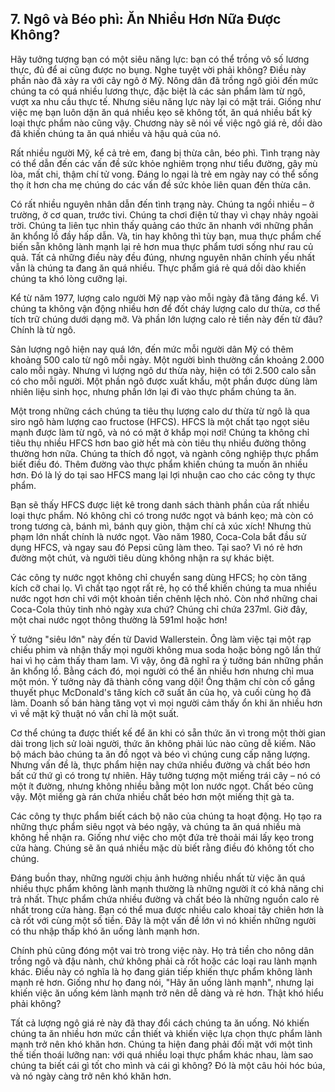 ## 7. Ngô và Béo phì: Ăn Nhiều Hơn Nữa Được Không?

Hãy tưởng tượng bạn có một siêu năng lực: bạn có thể trồng vô số lương thực, đủ để ai cũng được no bụng. Nghe tuyệt vời phải không?  Điều này phần nào đã xảy ra với cây ngô ở Mỹ. Nông dân đã trồng ngô giỏi đến mức chúng ta có quá nhiều lương thực, đặc biệt là các sản phẩm làm từ ngô, vượt xa nhu cầu thực tế. Nhưng siêu năng lực này lại có mặt trái. Giống như việc mẹ bạn luôn dặn ăn quá nhiều kẹo sẽ không tốt, ăn quá nhiều bất kỳ loại thực phẩm nào cũng vậy. Chương này sẽ nói về việc ngô giá rẻ, dồi dào đã khiến chúng ta ăn quá nhiều và hậu quả của nó.

Rất nhiều người Mỹ, kể cả trẻ em, đang bị thừa cân, béo phì. Tình trạng này có thể dẫn đến các vấn đề sức khỏe nghiêm trọng như tiểu đường, gây mù lòa, mất chi, thậm chí tử vong.  Đáng lo ngại là trẻ em ngày nay có thể sống thọ ít hơn cha mẹ chúng do các vấn đề sức khỏe liên quan đến thừa cân.

Có rất nhiều nguyên nhân dẫn đến tình trạng này. Chúng ta ngồi nhiều – ở trường, ở cơ quan, trước tivi. Chúng ta chơi điện tử thay vì chạy nhảy ngoài trời. Chúng ta liên tục nhìn thấy quảng cáo thức ăn nhanh với những phần ăn khổng lồ đầy hấp dẫn. Và, tin hay không thì tùy bạn, mua thực phẩm chế biến sẵn không lành mạnh lại rẻ hơn mua thực phẩm tươi sống như rau củ quả. Tất cả những điều này đều đúng, nhưng nguyên nhân chính yếu nhất vẫn là chúng ta đang ăn quá nhiều. Thực phẩm giá rẻ quá dồi dào khiến chúng ta khó lòng cưỡng lại.

Kể từ năm 1977, lượng calo người Mỹ nạp vào mỗi ngày đã tăng đáng kể. Vì chúng ta không vận động nhiều hơn để đốt cháy lượng calo dư thừa, cơ thể tích trữ chúng dưới dạng mỡ. Và phần lớn lượng calo rẻ tiền này đến từ đâu? Chính là từ ngô.

Sản lượng ngô hiện nay quá lớn, đến mức mỗi người dân Mỹ có thêm khoảng 500 calo từ ngô mỗi ngày.  Một người bình thường cần khoảng 2.000 calo mỗi ngày. Nhưng vì lượng ngô dư thừa này, hiện có tới 2.500 calo sẵn có cho mỗi người. Một phần ngô được xuất khẩu, một phần được dùng làm nhiên liệu sinh học, nhưng phần lớn lại đi vào thực phẩm chúng ta ăn.

Một trong những cách chúng ta tiêu thụ lượng calo dư thừa từ ngô là qua siro ngô hàm lượng cao fructose (HFCS). HFCS là một chất tạo ngọt siêu mạnh được làm từ ngô, và nó có mặt ở khắp mọi nơi! Chúng ta không chỉ tiêu thụ nhiều HFCS hơn bao giờ hết mà còn tiêu thụ nhiều đường thông thường hơn nữa. Chúng ta thích đồ ngọt, và ngành công nghiệp thực phẩm biết điều đó.  Thêm đường vào thực phẩm khiến chúng ta muốn ăn nhiều hơn. Đó là lý do tại sao HFCS mang lại lợi nhuận cao cho các công ty thực phẩm.

Bạn sẽ thấy HFCS được liệt kê trong danh sách thành phần của rất nhiều loại thực phẩm. Nó không chỉ có trong nước ngọt và bánh kẹo; mà còn có trong tương cà, bánh mì, bánh quy giòn, thậm chí cả xúc xích! Nhưng thủ phạm lớn nhất chính là nước ngọt. Vào năm 1980, Coca-Cola bắt đầu sử dụng HFCS, và ngay sau đó Pepsi cũng làm theo. Tại sao? Vì nó rẻ hơn đường một chút, và người tiêu dùng không nhận ra sự khác biệt.

Các công ty nước ngọt không chỉ chuyển sang dùng HFCS; họ còn tăng kích cỡ chai lọ. Vì chất tạo ngọt rất rẻ, họ có thể khiến chúng ta mua nhiều nước ngọt hơn chỉ với một khoản tiền chênh lệch nhỏ.  Còn nhớ những chai Coca-Cola thủy tinh nhỏ ngày xưa chứ? Chúng chỉ chứa 237ml.  Giờ đây, một chai nước ngọt thông thường là 591ml hoặc hơn!

Ý tưởng "siêu lớn" này đến từ David Wallerstein. Ông làm việc tại một rạp chiếu phim và nhận thấy mọi người không mua soda hoặc bỏng ngô lần thứ hai vì họ cảm thấy tham lam. Vì vậy, ông đã nghĩ ra ý tưởng bán những phần ăn khổng lồ. Bằng cách đó, mọi người có thể ăn nhiều hơn nhưng chỉ mua một món.  Ý tưởng này đã thành công vang dội! Ông thậm chí còn cố gắng thuyết phục McDonald's tăng kích cỡ suất ăn của họ, và cuối cùng họ đã làm. Doanh số bán hàng tăng vọt vì mọi người cảm thấy ổn khi ăn nhiều hơn vì về mặt kỹ thuật nó vẫn chỉ là một suất.

Cơ thể chúng ta được thiết kế để ăn khi có sẵn thức ăn vì trong một thời gian dài trong lịch sử loài người, thức ăn không phải lúc nào cũng dễ kiếm. Não bộ mách bảo chúng ta ăn đồ ngọt và béo vì chúng cung cấp năng lượng. Nhưng vấn đề là, thực phẩm hiện nay chứa nhiều đường và chất béo hơn bất cứ thứ gì có trong tự nhiên. Hãy tưởng tượng một miếng trái cây – nó có một ít đường, nhưng không nhiều bằng một lon nước ngọt. Chất béo cũng vậy. Một miếng gà rán chứa nhiều chất béo hơn một miếng thịt gà ta.

Các công ty thực phẩm biết cách bộ não của chúng ta hoạt động. Họ tạo ra những thực phẩm siêu ngọt và béo ngậy, và chúng ta ăn quá nhiều mà không hề nhận ra.  Giống như việc cho một đứa trẻ thoải mái lấy kẹo trong cửa hàng. Chúng sẽ ăn quá nhiều mặc dù biết rằng điều đó không tốt cho chúng.

Đáng buồn thay, những người chịu ảnh hưởng nhiều nhất từ việc ăn quá nhiều thực phẩm không lành mạnh thường là những người ít có khả năng chi trả nhất. Thực phẩm chứa nhiều đường và chất béo là những nguồn calo rẻ nhất trong cửa hàng.  Bạn có thể mua được nhiều calo khoai tây chiên hơn là cà rốt với cùng một số tiền. Đây là một vấn đề lớn vì nó khiến những người có thu nhập thấp khó ăn uống lành mạnh hơn.

Chính phủ cũng đóng một vai trò trong việc này. Họ trả tiền cho nông dân trồng ngô và đậu nành, chứ không phải cà rốt hoặc các loại rau lành mạnh khác. Điều này có nghĩa là họ đang gián tiếp khiến thực phẩm không lành mạnh rẻ hơn. Giống như họ đang nói, "Hãy ăn uống lành mạnh", nhưng lại khiến việc ăn uống kém lành mạnh trở nên dễ dàng và rẻ hơn.  Thật khó hiểu phải không?

Tất cả lượng ngô giá rẻ này đã thay đổi cách chúng ta ăn uống. Nó khiến chúng ta ăn nhiều hơn mức cần thiết và khiến việc lựa chọn thực phẩm lành mạnh trở nên khó khăn hơn.  Chúng ta hiện đang phải đối mặt với một tình thế tiến thoái lưỡng nan: với quá nhiều loại thực phẩm khác nhau, làm sao chúng ta biết cái gì tốt cho mình và cái gì không? Đó là một câu hỏi hóc búa, và nó ngày càng trở nên khó khăn hơn.
